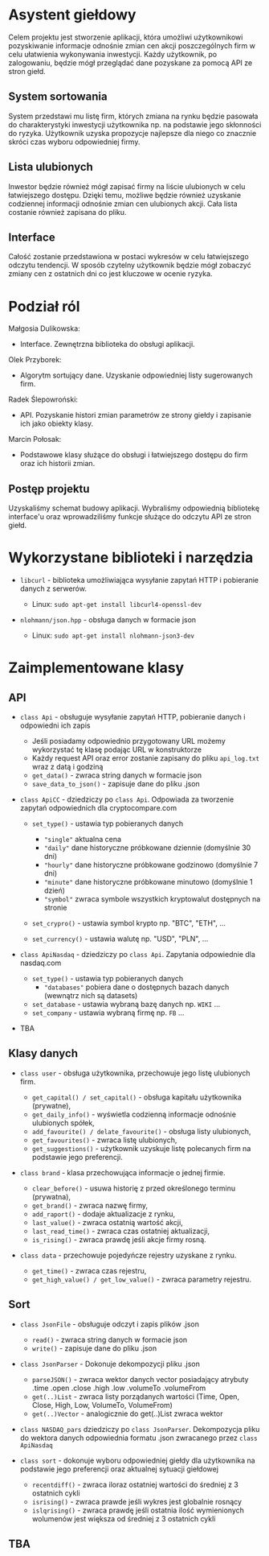 # Asystent giełdowy

Celem projektu jest stworzenie aplikacji, która umożliwi użytkownikowi pozyskiwanie informacje odnośnie zmian cen akcji poszczególnych firm w celu ułatwienia wykonywania inwestycji. Każdy użytkownik, po zalogowaniu, będzie mógł przeglądać dane pozyskane za pomocą API ze stron giełd. 

## System sortowania

System przedstawi mu listę firm, których zmiana na rynku będzie pasowała do charakterystyki inwestycji użytkownika np. na podstawie jego skłonności do ryzyka. Użytkownik uzyska propozycje najlepsze dla niego co znacznie skróci czas wyboru odpowiedniej firmy.

## Lista ulubionych

Inwestor będzie również mógł zapisać firmy na liście ulubionych w celu łatwiejszego dostępu.
Dzięki temu, możliwe będzie również uzyskanie codziennej informacji odnośnie zmian cen ulubionych akcji. Cała lista costanie również zapisana do pliku. 

## Interface

Całość zostanie przedstawiona w postaci wykresów w celu łatwiejszego odczytu tendencji. W sposób czytelny użytkownik będzie mógł zobaczyć zmiany cen z ostatnich dni co jest kluczowe w ocenie ryzyka.


# Podział ról

Małgosia Dulikowska:
- Interface. Zewnętrzna biblioteka do obsługi aplikacji. 

Olek Przyborek:
- Algorytm sortujący dane. Uzyskanie odpowiedniej listy sugerowanych firm.

Radek Ślepowroński:
- API. Pozyskanie histori zmian parametrów ze strony giełdy i zapisanie ich jako obiekty klasy.

Marcin Połosak:
- Podstawowe klasy służące do obsługi i łatwiejszego dostępu do firm oraz ich historii zmian.

## Postęp projektu

Uzyskaliśmy schemat budowy aplikacji. Wybraliśmy odpowiednią bibliotekę interface'u oraz wprowadziliśmy funkcje służące do odczytu API ze stron giełd.

# Wykorzystane biblioteki i narzędzia

- `libcurl` - biblioteka umożliwiająca wysyłanie zapytań HTTP i pobieranie danych z serwerów.
    - Linux: `sudo apt-get install libcurl4-openssl-dev`

- `nlohmann/json.hpp` - obsługa danych w formacie json
    - Linux: `sudo apt-get install nlohmann-json3-dev`


# Zaimplementowane klasy

## API

- `class Api` - obsługuje wysyłanie zapytań HTTP, pobieranie danych i odpowiedni ich zapis

    - Jeśli posiadamy odpowiednio przygotowany URL możemy wykorzystać tę klasę podając URL w konstruktorze 
    - Każdy request API oraz error zostanie zapisany do pliku `api_log.txt` wraz z datą i godziną
    - `get_data()` - zwraca string danych w formacie json
    - `save_data_to_json()` - zapisuje dane do pliku .json

- `class ApiCC` - dziedziczy po `class Api`. Odpowiada za tworzenie zapytań odpowiednich dla cryptocompare.com

    - `set_type()` - ustawia typ pobieranych danych
        - `"single"` aktualna cena
        - `"daily"` dane historyczne próbkowane dziennie (domyślnie 30 dni)
        - `"hourly"` dane historyczne próbkowane godzinowo (domyślnie 7 dni)
        - `"minute"` dane historyczne próbkowane minutowo (domyślnie 1 dzień)
        - `"symbol"` zwraca symbole wszystkich kryptowalut dostępnych na stronie

    - `set_crypro()` - ustawia symbol krypto np. "BTC", "ETH", ...
    - `set_currency()` - ustawia walutę np. "USD", "PLN", ...

- `class ApiNasdaq` - dziedziczy po `class Api`. Zapytania odpowiednie dla nasdaq.com

    - `set_type()` - ustawia typ pobieranych danych
        - `"databases"` pobiera dane o dostępnych bazach danych (wewnątrz nich są datasets)
    - `set_database` - ustawia wybraną bazę danych np. `WIKI` ...
    - `set_company` - ustawia wybraną firmę np. `FB` ...

- TBA

## Klasy danych

- `class user` - obsługa użytkownika, przechowuje jego listę ulubionych firm.
    - `get_capital() / set_capital()` - obsługa kapitału użytkownika (prywatne),
    - `get_daily_info()` - wyświetla codzienną informacje odnośnie ulubionych spółek,
    - `add_favourite() / delate_favourite()` - obsługa listy ulubionych,
    - `get_favourites()` - zwraca listę ulubionych,
    - `get_suggestions()` - użytkownik uzyskuje listę polecanych firm na podstawie jego preferencji.


- `class brand` - klasa przechowująca informacje o jednej firmie.
    - `clear_before()` - usuwa historię z przed określonego terminu (prywatna),
    - `get_brand()` - zwraca nazwę firmy,
    - `add_raport()` - dodaje aktualizacje z rynku,
    - `last_value()` - zwraca ostatnią wartość akcji,
    - `last_read_time()` - zwraca czas ostatniej aktualizacji,
    - `is_rising()` - zwraca prawdę jeśli akcje firmy rosną.


- `class data` - przechowuje pojedyńcze rejestry uzyskane z rynku.
    - `get_time()` - zwraca czas rejestru,
    - `get_high_value() / get_low_value()` - zwraca parametry rejestru.

## Sort

- `class JsonFile` - obsługuje odczyt i zapis plików .json
    - `read()` - zwraca string danych w formacie json
    - `write()` - zapisuje dane do pliku .json


- `class JsonParser` - Dokonuje dekompozycji pliku .json  
    - `parseJSON()` - zwraca wektor danych vector<DataPoint> posiadający
    atrybuty .time .open .close .high .low .volumeTo .volumeFrom
    - `get(..)List` - zwraca listy porządanych wartości (Time, Open, Close, High, Low, VolumeTo, VolumeFrom)    
    - `get(..)Vector` - analogicznie do get(..)List zwraca wektor
    

- `class NASDAQ_pars` dziedziczy po `class JsonParser`. Dekompozycja pliku do wektora danych odpowiednia formatu .json zwracanego przez `class ApiNasdaq`


- `class sort` - dokonuje wyboru odpowiedniej giełdy dla użytkownika na podstawie jego preferencji oraz aktualnej sytuacji giełdowej
    - `recentdiff()` - zwraca iloraz ostatniej wartości do średniej z 3 ostatnich cykli
    - `isrising()` - zwraca prawde jeśli wykres jest globalnie rosnący
    - `islqrising()` - zwraca prawdę jeśli ostatnia ilość wymienionych wolumenów jest większa od średniej z 3 ostatnich cykli


## TBA